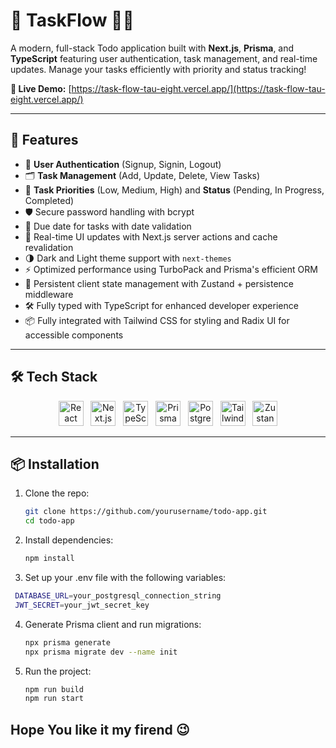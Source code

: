 # 📝 TaskFlow 💚🖤

A modern, full-stack Todo application built with **Next.js**, **Prisma**, and **TypeScript** featuring user authentication, task management, and real-time updates. Manage your tasks efficiently with priority and status tracking!

**🚀 Live Demo:** [https://task-flow-tau-eight.vercel.app/](https://task-flow-tau-eight.vercel.app/)

---

## 🚀 Features

- 🔐 **User Authentication** (Signup, Signin, Logout)  
- 🗂️ **Task Management** (Add, Update, Delete, View Tasks)  
- 🎯 **Task Priorities** (Low, Medium, High) and **Status** (Pending, In Progress, Completed)  
- 🛡️ Secure password handling with bcrypt  
- 📅 Due date for tasks with date validation  
- 🔄 Real-time UI updates with Next.js server actions and cache revalidation  
- 🌗 Dark and Light theme support with `next-themes`  
- ⚡ Optimized performance using TurboPack and Prisma's efficient ORM  
- 💾 Persistent client state management with Zustand + persistence middleware  
- 🛠️ Fully typed with TypeScript for enhanced developer experience  
- 📦 Fully integrated with Tailwind CSS for styling and Radix UI for accessible components

---

## 🛠️ Tech Stack

<p align="center">
  <img src="https://cdn.jsdelivr.net/gh/devicons/devicon/icons/react/react-original.svg" alt="React" width="40" height="40" />&nbsp;&nbsp;
  <img src="https://cdn.jsdelivr.net/gh/devicons/devicon/icons/nextjs/nextjs-original.svg" alt="Next.js" width="40" height="40" />&nbsp;&nbsp;
  <img src="https://cdn.jsdelivr.net/gh/devicons/devicon/icons/typescript/typescript-original.svg" alt="TypeScript" width="40" height="40" />&nbsp;&nbsp;
  <img src="https://cdn.jsdelivr.net/gh/devicons/devicon/icons/prisma/prisma-original.svg" alt="Prisma" width="40" height="40" />&nbsp;&nbsp;
  <img src="https://cdn.jsdelivr.net/gh/devicons/devicon/icons/postgresql/postgresql-original.svg" alt="PostgreSQL" width="40" height="40" />&nbsp;&nbsp;
  <img src="https://cdn.jsdelivr.net/gh/devicons/devicon/icons/tailwindcss/tailwindcss-plain.svg" alt="Tailwind CSS" width="40" height="40" />&nbsp;&nbsp;
  <img src="https://cdn.jsdelivr.net/gh/devicons/devicon/icons/zustand/zustand-original.svg" alt="Zustand" width="40" height="40" />
</p>

---

## 📦 Installation

1. Clone the repo:

   ```bash
   git clone https://github.com/yourusername/todo-app.git
   cd todo-app
   ```

2. Install dependencies:

   ```bash
   npm install
   ```

3. Set up your .env file with the following variables:

  ```bash
   DATABASE_URL=your_postgresql_connection_string
   JWT_SECRET=your_jwt_secret_key
   ```

4. Generate Prisma client and run migrations:

   ```bash
   npx prisma generate
   npx prisma migrate dev --name init
   ```

5. Run the project:
    ```bash
    npm run build
    npm run start
    ```

## Hope You like it my firend 😉
